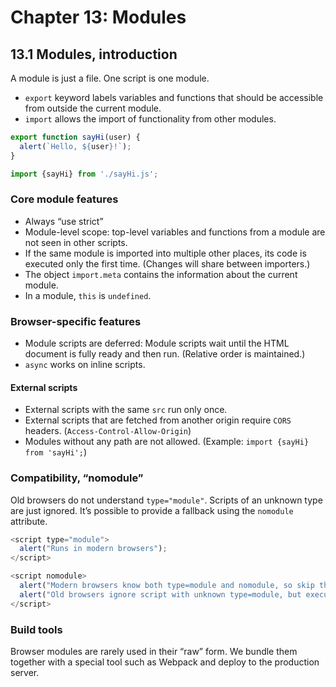 # Chapter 13: Modules

## 13.1 Modules, introduction

A module is just a file. One script is one module.

- `export` keyword labels variables and functions that should be accessible from outside the current module.
- `import` allows the import of functionality from other modules.

```js
export function sayHi(user) {
  alert(`Hello, ${user}!`);
}
```

```js
import {sayHi} from './sayHi.js';
```

### Core module features

- Always “use strict”
- Module-level scope: top-level variables and functions from a module are not seen in other scripts.
- If the same module is imported into multiple other places, its code is executed only the first time. (Changes will share between importers.)
- The object `import.meta` contains the information about the current module.
- In a module, `this` is `undefined`.

### Browser-specific features

- Module scripts are deferred: Module scripts wait until the HTML document is fully ready and then run. (Relative order is maintained.)
- `async` works on inline scripts.

#### External scripts
- External scripts with the same `src` run only once.
- External scripts that are fetched from another origin require `CORS` headers. (`Access-Control-Allow-Origin`)
- Modules without any path are not allowed. (Example: `import {sayHi} from 'sayHi';`)

### Compatibility, “nomodule”

Old browsers do not understand `type="module"`. Scripts of an unknown type are just ignored. It’s possible to provide a fallback using the `nomodule` attribute.

```js
<script type="module">
  alert("Runs in modern browsers");
</script>

<script nomodule>
  alert("Modern browsers know both type=module and nomodule, so skip this")
  alert("Old browsers ignore script with unknown type=module, but execute this.");
</script>
```

### Build tools

Browser modules are rarely used in their “raw” form. We bundle them together with a special tool such as Webpack and deploy to the production server.
